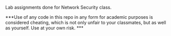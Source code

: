 Lab assignments done for Network Security class.  

***Use of any code in this repo in any form for academic purposes is considered cheating, which is not only unfair to your classmates,
but as well as yourself. Use at your own risk. ***
